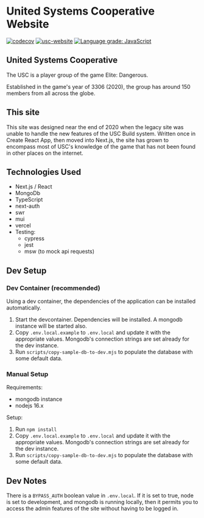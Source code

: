 # United Systems Cooperative Website

[![codecov](https://codecov.io/gh/Admiralfeb/usc-website/branch/main/graph/badge.svg?token=IaHGsZAblr)](https://codecov.io/gh/Admiralfeb/usc-website)
[![usc-website](https://img.shields.io/endpoint?url=https://dashboard.cypress.io/badge/simple/k3gzuz&style=flat&logo=cypress)](https://dashboard.cypress.io/projects/k3gzuz/runs)
[![Language grade: JavaScript](https://img.shields.io/lgtm/grade/javascript/g/Admiralfeb/usc-website.svg?logo=lgtm&logoWidth=18)](https://lgtm.com/projects/g/Admiralfeb/usc-website/context:javascript)

## United Systems Cooperative

The USC is a player group of the game Elite: Dangerous.

Established in the game's year of 3306 (2020), the group has around 150 members from all across the globe.

## This site

This site was designed near the end of 2020 when the legacy site was unable to handle the new features of the USC Build system. Written once in Create React App, then moved into Next.js, the site has grown to encompass most of USC's knowledge of the game that has not been found in other places on the internet.

## Technologies Used

- Next.js / React
- MongoDb
- TypeScript
- next-auth
- swr
- mui
- vercel
- Testing:
  - cypress
  - jest
  - msw (to mock api requests)

## Dev Setup

### Dev Container (recommended)

Using a dev container, the dependencies of the application can be installed automatically.

1. Start the devcontainer. Dependencies will be installed. A mongodb instance will be started also.
2. Copy `.env.local.example` to `.env.local` and update it with the appropriate values. Mongodb's connection strings are set already for the dev instance.
3. Run `scripts/copy-sample-db-to-dev.mjs` to populate the database with some default data.

### Manual Setup

Requirements:

- mongodb instance
- nodejs 16.x

Setup:

1. Run `npm install`
2. Copy `.env.local.example` to `.env.local` and update it with the appropriate values. Mongodb's connection strings are set already for the dev instance.
3. Run `scripts/copy-sample-db-to-dev.mjs` to populate the database with some default data.

## Dev Notes

There is a `BYPASS_AUTH` boolean value in `.env.local`. If it is set to true, node is set to development, and mongodb is running locally, then it permits you to access the admin features of the site without having to be logged in.
